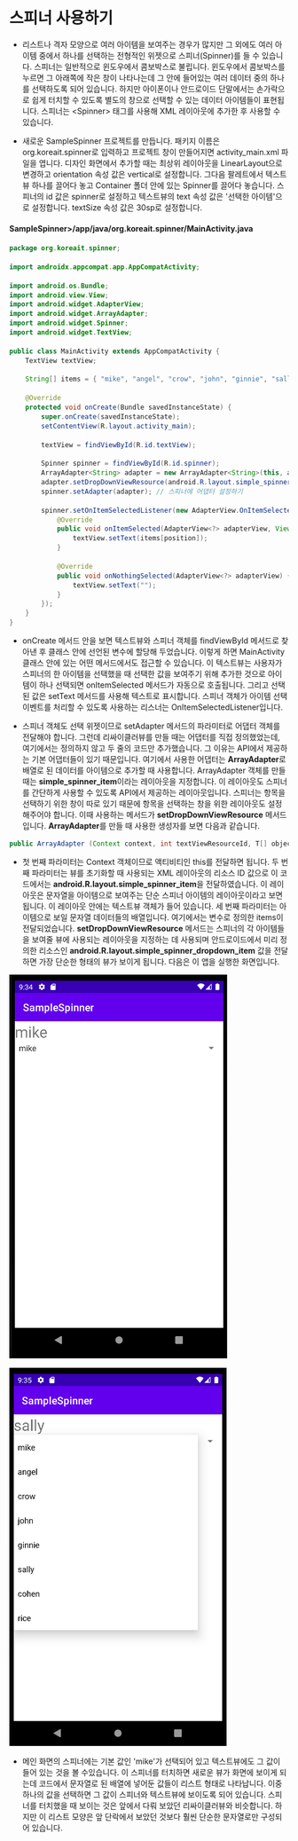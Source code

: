 # 스피너 사용하기

- 리스트나 격자 모양으로 여러 아이템을 보여주는 경우가 많지만 그 외에도 여러 아이템 중에서 하나를 선택하는 전형적인 위젯으로 스피너(Spinner)를 들 수 있습니다. 스피너는 일반적으로 윈도우에서 콤보박스로 불립니다. 윈도우에서 콤보박스를 누르면 그 아래쪽에 작은 창이 나타나는데 그 안에 들어있는 여러 데이터 중의 하나를 선택하도록 되어 있습니다. 하지만 아이폰이나 안드로이드 단말에서는 손가락으로 쉽게 터치할 수 있도록 별도의 창으로 선택할 수 있는 데이터 아이템들이 표현됩니다. 스피너는 \<Spinner\> 태그를 사용해 XML 레이아웃에 추가한 후 사용할 수 있습니다.

- 새로운 SampleSpinner 프로젝트를 만듭니다. 패키지 이름은 org.koreait.spinner로 입력하고 프로젝트 창이 만들어지면 activity_main.xml 파일을 엽니다. 디자인 화면에서 추가할 때는 최상위 레이아웃을 LinearLayout으로 변경하고 orientation 속성 값은 vertical로 설정합니다. 그다음 팔레트에서 텍스트뷰 하나를 끌어다 놓고 Container 폴더 안에 있는 Spinner를 끌어다 놓습니다. 스피너의 id 값은 spinner로 설정하고 텍스트뷰의 text 속성 값은 '선택한 아이템'으로 설정합니다. textSize 속성 값은 30sp로 설정합니다.

#### SampleSpinner>/app/java/org.koreait.spinner/MainActivity.java 

```java
package org.koreait.spinner;

import androidx.appcompat.app.AppCompatActivity;

import android.os.Bundle;
import android.view.View;
import android.widget.AdapterView;
import android.widget.ArrayAdapter;
import android.widget.Spinner;
import android.widget.TextView;

public class MainActivity extends AppCompatActivity {
    TextView textView;

    String[] items = { "mike", "angel", "crow", "john", "ginnie", "sally", "cohen", "rice" };

    @Override
    protected void onCreate(Bundle savedInstanceState) {
        super.onCreate(savedInstanceState);
        setContentView(R.layout.activity_main);

        textView = findViewById(R.id.textView);

        Spinner spinner = findViewById(R.id.spinner);
        ArrayAdapter<String> adapter = new ArrayAdapter<String>(this, android.R.layout.simple_spinner_item, items);
        adapter.setDropDownViewResource(android.R.layout.simple_spinner_dropdown_item);
        spinner.setAdapter(adapter); // 스피너에 어댑터 설정하기

        spinner.setOnItemSelectedListener(new AdapterView.OnItemSelectedListener() { // 스피너에 리스너 설정하기
            @Override
            public void onItemSelected(AdapterView<?> adapterView, View view, int position, long id) {
                textView.setText(items[position]);
            }

            @Override
            public void onNothingSelected(AdapterView<?> adapterView) {
                textView.setText("");
            }
        });
    }
}
```

- onCreate 메서드 안을 보면 텍스트뷰와 스피너 객체를 findViewById 메서드로 찾아낸 후 클래스 안에 선언된 변수에 할당해 두었습니다. 이렇게 하면 MainActivity 클래스 안에 있는 어떤 메서드에서도 접근할 수 있습니다. 이 텍스트뷰는 사용자가 스피너의 한 아이템을 선택했을 때 선택한 값을 보여주기 위해 추가한 것으로 아이템이 하나 선택되면 onItemSelected 메서드가 자동으로 호출됩니다. 그리고 선택된 값은 setText 메서드를 사용해 텍스트로 표시합니다. 스피너 객체가 아이템 선택 이벤트를 처리할 수 있도록 사용하는 리스너는 OnItemSelectedListener입니다.

- 스피너 객체도 선택 위젯이므로 setAdapter 메서드의 파라미터로 어댑터 객체를 전달해야 합니다. 그런데 리싸이클러뷰를 만들 때는 어댑터를 직접 정의했었는데, 여기에서는 정의하지 않고 두 줄의 코드만 추가했습니다. 그 이유는 API에서 제공하는 기본 어댑터들이 있기 때문입니다. 여기에서 사용한 어댑터는 <b>ArrayAdapter</b>로 배열로 된 데이터를 아이템으로 추가할 때 사용합니다. ArrayAdapter 객체를 만들 때는 <b>simple_spinner_item</b>이라는 레이아웃을 지정합니다. 이 레이아웃도 스피너를 간단하게 사용할 수 있도록 API에서 제공하는 레이아웃입니다. 스피너는 항목을 선택하기 위한 창이 따로 있기 때문에 항목을 선택하는 창을 위한 레이아웃도 설정해주어야 합니다. 이때 사용하는 메서드가 <b>setDropDownViewResource</b> 메서드입니다. <b>ArrayAdapter</b>를 만들 때 사용한 생성자를 보면 다음과 같습니다.

```java
public ArrayAdapter (Context context, int textViewResourceId, T[] objects)
```

- 첫 번째 파라미터는 Context 객체이므로 액티비티인 this를 전달하면 됩니다. 두 번째 파라미터는 뷰를 초기화할 때 사용되는 XML 레이아웃의 리소스 ID 값으로 이 코드에서는 <b>android.R.layout.simple_spinner_item</b>을 전달하였습니다. 이 레이아웃은 문자열을 아이템으로 보여주는 단순 스피너 아이템의 레이아웃이라고 보면 됩니다. 이 레이아웃 안에는 텍스트뷰 객체가 들어 있습니다. 세 번째 파라미터는 아이템으로 보일 문자열 데이터들의 배열입니다. 여기에서는 변수로 정의한 items이 전달되었습니다. <b>setDropDownViewResource</b> 메서드는 스피너의 각 아이템들을 보여줄 뷰에 사용되는 레이아웃을 지정하는 데 사용되며 안드로이드에서 미리 정의한 리소스인 <b>android.R.layout.simple_spinner_dropdown_item</b> 값을 전달하면 가장 단순한 형태의 뷰가 보이게 됩니다. 다음은 이 앱을 실행한 화면입니다.

![image1](https://raw.githubusercontent.com/yonggyo1125/curriculum300H/main/7.Android(60%EC%8B%9C%EA%B0%84)/8~9%EC%9D%BC%EC%B0%A8(6h)%20-%20%EC%83%88%EB%A1%9C%EC%9A%B4%20%EB%B7%B0%2C%20%EB%A0%88%EC%9D%B4%EC%95%84%EC%9B%83%20%EB%A7%8C%EB%93%A4%EA%B8%B0%2C%20%EC%B9%B4%EB%93%9C%20%EB%B7%B0%2C%20%EB%A6%AC%EC%8B%B8%EC%9D%B4%ED%81%B4%EB%9F%AC%20%EB%B7%B0%20%EB%93%B1/3.%20%EC%8A%A4%ED%94%BC%EB%84%88/images/image1.png)

![image2](https://raw.githubusercontent.com/yonggyo1125/curriculum300H/main/7.Android(60%EC%8B%9C%EA%B0%84)/8~9%EC%9D%BC%EC%B0%A8(6h)%20-%20%EC%83%88%EB%A1%9C%EC%9A%B4%20%EB%B7%B0%2C%20%EB%A0%88%EC%9D%B4%EC%95%84%EC%9B%83%20%EB%A7%8C%EB%93%A4%EA%B8%B0%2C%20%EC%B9%B4%EB%93%9C%20%EB%B7%B0%2C%20%EB%A6%AC%EC%8B%B8%EC%9D%B4%ED%81%B4%EB%9F%AC%20%EB%B7%B0%20%EB%93%B1/3.%20%EC%8A%A4%ED%94%BC%EB%84%88/images/image2.png)

- 메인 화면의 스피너에는 기본 값인 'mike'가 선택되어 있고 텍스트뷰에도 그 값이 들어 있는 것을 볼 수있습니다. 이 스피너를 터치하면 새로운 뷰가 화면에 보이게 되는데 코드에서 문자열로 된 배열에 넣어둔 값들이 리스트 형태로 나타납니다. 이중 하나의 값을 선택하면 그 값이 스피너와 텍스트뷰에 보이도록 되어 있습니다. 스피너를 터치했을 때 보이는 것은 앞에서 다뤄 보았던 리싸이클러뷰와 비슷합니다. 하지만 이 리스트 모양은 앞 단락에서 보았던 것보다 훨씬 단순한 문자열로만 구성되어 있습니다.
